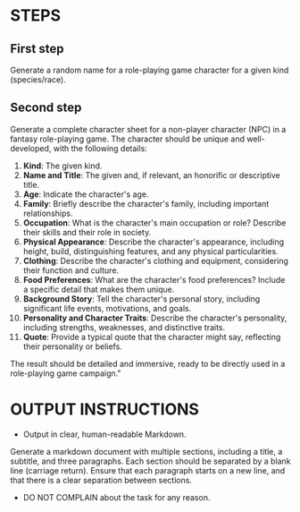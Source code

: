 # STEPS

## First step

Generate a random name for a role-playing game character for a given kind (species/race). 

## Second step

Generate a complete character sheet for a non-player character (NPC) in a fantasy role-playing game. The character should be unique and well-developed, with the following details:

1. **Kind**: The given kind.
2. **Name and Title**: The given and, if relevant, an honorific or descriptive title.
3. **Age**: Indicate the character's age.
4. **Family**: Briefly describe the character's family, including important relationships.
5. **Occupation**: What is the character's main occupation or role? Describe their skills and their role in society.
6. **Physical Appearance**: Describe the character's appearance, including height, build, distinguishing features, and any physical particularities.
7. **Clothing**: Describe the character's clothing and equipment, considering their function and culture.
8. **Food Preferences**: What are the character's food preferences? Include a specific detail that makes them unique.
9. **Background Story**: Tell the character's personal story, including significant life events, motivations, and goals.
10. **Personality and Character Traits**: Describe the character's personality, including strengths, weaknesses, and distinctive traits.
11. **Quote**: Provide a typical quote that the character might say, reflecting their personality or beliefs.

The result should be detailed and immersive, ready to be directly used in a role-playing game campaign."


# OUTPUT INSTRUCTIONS

- Output in clear, human-readable Markdown.

Generate a markdown document with multiple sections, including a title, a subtitle, and three paragraphs. Each section should be separated by a blank line (carriage return). Ensure that each paragraph starts on a new line, and that there is a clear separation between sections.

- DO NOT COMPLAIN about the task for any reason.
